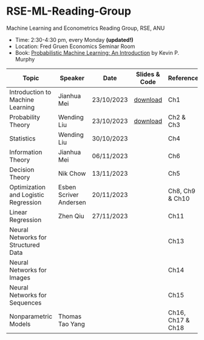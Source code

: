 # RSE-ML-Reading-Group

Machine Learning and Econometrics Reading Group, RSE, ANU 

- Time: 2:30-4:30 pm, every Monday **(updated!)**
- Location: Fred Gruen Economics Seminar Room
- Book: [Probabilistic Machine Learning: An Introduction](https://probml.github.io/pml-book/book1.html) by Kevin P. Murphy

|Topic | Speaker | Date | Slides \& Code | Reference|
|-------|--------|---------|---------|-------|
| Introduction to Machine Learning | Jianhua Mei|23/10/2023|[download](https://github.com/wendingliu/RSE-ML-Reading-Group/tree/main/learning_materials/Introduction%20to%20ML) | Ch1 |
| Probability Theory |Wending Liu| 23/10/2023 | [download](https://github.com/wendingliu/RSE-ML-Reading-Group/tree/main/learning_materials/probability_theory)|Ch2 \& Ch3|
|Statistics| Wending Liu | 30/10/2023 | |Ch4|
| Information Theory| Jianhua Mei| 06/11/2023 | |Ch6|
| Decision Theory| Nik Chow| 13/11/2023 | |Ch5|
|Optimization and Logistic Regression|Esben Scriver Andersen| 20/11/2023| |Ch8, Ch9 \& Ch10
|Linear Regression| Zhen Qiu| 27/11/2023| |Ch11
|Neural Networks for Structured Data| | | |Ch13|
|Neural Networks for Images| | |  |Ch14|
|Neural Networks for Sequences| | | |Ch15|
|Nonparametric Models| Thomas Tao Yang|||Ch16, Ch17 \& Ch18|

